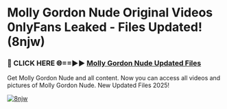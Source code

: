 # Molly Gordon Nude Original Videos 0nlyFans Leaked - Files Updated! (8njw)

<h3>🔴 CLICK HERE 🌐==►► <a href="https://tinyurl.com/5h6xmrr3" rel="nofollow">Molly Gordon Nude Updated Files</a></h3>

Get Molly Gordon Nude and all content. Now you can access all videos and pictures of Molly Gordon Nude. New Updated Files 2025!

[![8njw](https://i.imgur.com/KVD873Z.gif)](https://tinyurl.com/5h6xmrr3)
